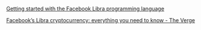[Getting started with the Facebook Libra programming language](https://levelup.gitconnected.com/getting-started-with-the-facebook-libra-programming-language-a1d21aa837e0)

[Facebook’s Libra cryptocurrency: everything you need to know - The Verge](https://www-theverge-com.cdn.ampproject.org/v/s/www.theverge.com/platform/amp/2019/6/20/18693521/facebook-libra-cryptocurrency-calibra-explainer-how-does-work-features?amp_js_v=a2&amp_gsa=1#referrer=https%3A%2F%2Fwww.google.com&amp_tf=From%20%251%24s&ampshare=https%3A%2F%2Fwww.theverge.com%2F2019%2F6%2F20%2F18693521%2Ffacebook-libra-cryptocurrency-calibra-explainer-how-does-work-features)
